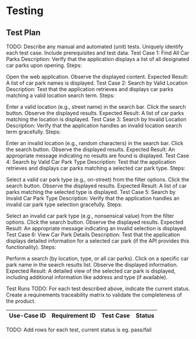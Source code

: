 # Testing

## Test Plan
TODO: Describe any manual and automated (unit) tests. Uniquely identify each test case. Include prerequisites and test data.
Test Case 1: Find All Car Parks Description: Verify that the application displays a list of all designated car parks upon opening. Steps:

Open the web application.
Observe the displayed content. Expected Result: A list of car park names is displayed.
Test Case 2: Search by Valid Location Description: Test that the application retrieves and displays car parks matching a valid location search term. Steps:

Enter a valid location (e.g., street name) in the search bar.
Click the search button.
Observe the displayed results. Expected Result: A list of car parks matching the location is displayed.
Test Case 3: Search by Invalid Location Description: Verify that the application handles an invalid location search term gracefully. Steps:

Enter an invalid location (e.g., random characters) in the search bar.
Click the search button.
Observe the displayed results. Expected Result: An appropriate message indicating no results are found is displayed.
Test Case 4: Search by Valid Car Park Type Description: Test that the application retrieves and displays car parks matching a selected car park type. Steps:

Select a valid car park type (e.g., on-street) from the filter options.
Click the search button.
Observe the displayed results. Expected Result: A list of car parks matching the selected type is displayed.
Test Case 5: Search by Invalid Car Park Type Description: Verify that the application handles an invalid car park type selection gracefully. Steps:

Select an invalid car park type (e.g., nonsensical value) from the filter options.
Click the search button.
Observe the displayed results. Expected Result: An appropriate message indicating an invalid selection is displayed.
Test Case 6: View Car Park Details Description: Test that the application displays detailed information for a selected car park (if the API provides this functionality). Steps:

Perform a search (by location, type, or all car parks).
Click on a specific car park name in the search results list.
Observe the displayed information. Expected Result: A detailed view of the selected car park is displayed, including additional information like address and type (if available).

Test Runs
TODO: For each test described above, indicate the current status. 
Create a requirements traceability matrix to validate the completeness of the product.

| Use-Case ID | Requirement ID | Test Case | Status |
| ----------- | -------------- | --------- | ------ |

TODO: Add rows for each test, current status is eg. pass/fail
